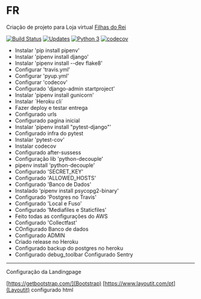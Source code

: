 # FR
Criação de projeto para Loja virtual [Filhas do Rei](http://filhasdorei.herokuapp.com/)



[![Build Status](https://travis-ci.org/JosemarBrito/FR.svg?branch=main)](https://travis-ci.org/JosemarBrito/FR)
[![Updates](https://pyup.io/repos/github/JosemarBrito/FR/shield.svg)](https://pyup.io/repos/github/JosemarBrito/FR/)
[![Python 3](https://pyup.io/repos/github/JosemarBrito/FR/python-3-shield.svg)](https://pyup.io/repos/github/JosemarBrito/FR/)
[![codecov](https://codecov.io/gh/JosemarBrito/FR/branch/main/graph/badge.svg?token=SMYO0HTD7A)](https://codecov.io/gh/JosemarBrito/FR)


* Instalar 'pip install pipenv'
* Instalar 'pipenv install django'
* Instalar 'pipenv install --dev flake8'
* Configurar 'travis.yml'
* Configurar 'pyup.yml'
* Configurar 'codecov'
* Configurado 'django-admin startproject'
* Instalar 'pipenv install gunicorn'
* Instalar ´Heroku cli´
* Fazer deploy e testar entrega
* Configurado urls
* Configurado pagina inicial
* Instalar 'pipenv install "pytest-django"'
* Configurado infra do pytest
* Instalar 'pytest-cov'
* Instalar codecov
* Configurado after-sussess
* Configuração lib 'python-decouple'
* pipenv install 'python-decouple'
* Configurado 'SECRET_KEY'
* Configurado 'ALLOWED_HOSTS'
* Configurado 'Banco de Dados'
* Instalado   'pipenv install psycopg2-binary'
* Configurado 'Postgres no Travis'
* Configurado 'Local e Fuso'
* Configurado 'Mediafiles e Staticfiles'
* Feito todas as configurações do AWS
* Configurado 'Collectfast'
* COnfigurado Banco de dados
* Configurado ADMIN
* Criado release no Heroku
* Configurado backup do postgres no heroku
* Configurado debug_toolbar
Configurado Sentry
  
_______

Configuração da Landingpage

[https://getbootstrap.com/](Bootstrap)
[https://www.layoutit.com/pt](Layoutit)
configurado html